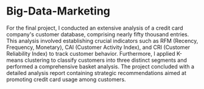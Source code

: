 # Big-Data-Marketing
For the final project, I conducted an extensive analysis of a credit card company's customer database, comprising nearly fifty thousand entries. This analysis involved establishing crucial indicators such as RFM (Recency, Frequency, Monetary), CAI (Customer Activity Index), and CRI (Customer Reliability Index) to track customer behavior. Furthermore, I applied K-means clustering to classify customers into three distinct segments and performed a comprehensive basket analysis. The project concluded with a detailed analysis report containing strategic recommendations aimed at promoting credit card usage among customers.
